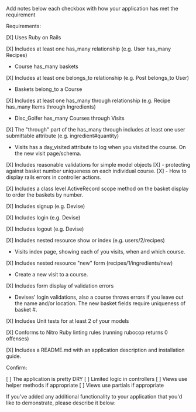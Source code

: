 Add notes below each checkbox with how your application has met the requirement

Requirements:

[X] Uses Ruby on Rails

[X] Includes at least one has_many relationship (e.g. User has_many Recipes)
  - Course has_many baskets

[X] Includes at least one belongs_to relationship (e.g. Post belongs_to User)
  - Baskets belong_to a Course

[X] Includes at least one has_many through relationship (e.g. Recipe has_many Items through Ingredients)
  - Disc_Golfer has_many Courses through Visits

[X] The "through" part of the has_many through includes at least one user submittable attribute (e.g. ingredient#quantity)
  - Visits has a day_visited attribute to log when you visited the course. On the new visit page/schema.

[X] Includes reasonable validations for simple model objects
  [X] - protecting against basket number uniqueness on each individual course.
  [X] - How to display rails errors in controller actions.

[X] Includes a class level ActiveRecord scope method
  on the basket display to order the baskets by number.

[X] Includes signup (e.g. Devise)

[X] Includes login (e.g. Devise)

[X] Includes logout (e.g. Devise)

[X] Includes nested resource show or index (e.g. users/2/recipes)
  - Visits index page, showing each of you visits, when and which course.

[X] Includes nested resource "new" form (recipes/1/ingredients/new)
  - Create a new visit to a course.

[X] Includes form display of validation errors
  - Devises' login validations, also a course throws errors if you leave out the name and/or location. The new basket fields require uniqueness of basket #.

[X] Includes Unit tests for at least 2 of your models

[X] Conforms to Nitro Ruby linting rules (running rubocop returns 0 offenses)

[X] Includes a README.md with an application description and installation guide.

Confirm:

[ ] The application is pretty DRY
[ ] Limited logic in controllers
[ ] Views use helper methods if appropriate
[ ] Views use partials if appropriate

If you've added any additional functionality to your application that you'd like to demonstrate, please describe it below:

